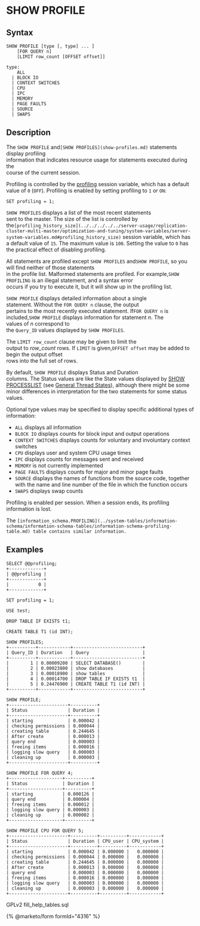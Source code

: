 # SHOW PROFILE

## Syntax

```
SHOW PROFILE [type [, type] ... ]
    [FOR QUERY n]
    [LIMIT row_count [OFFSET offset]]

type:
    ALL
  | BLOCK IO
  | CONTEXT SWITCHES
  | CPU
  | IPC
  | MEMORY
  | PAGE FAULTS
  | SOURCE
  | SWAPS
```

## Description

The `SHOW PROFILE` and`[SHOW PROFILES](show-profiles.md)` statements display profiling\
information that indicates resource usage for statements executed during the\
course of the current session.

Profiling is controlled by the [profiling](../../../../ha-and-performance/optimization-and-tuning/system-variables/server-system-variables.md#profiling) session variable, which has a default value of `0` (`OFF`). Profiling is enabled by setting profiling to `1` or `ON`:

```
SET profiling = 1;
```

`SHOW PROFILES` displays a list of the most recent statements\
sent to the master. The size of the list is controlled by the`[profiling_history_size](../../../../../server-usage/replication-cluster-multi-master/optimization-and-tuning/system-variables/server-system-variables.md#profiling_history_size)` session variable, which has a default value of `15`. The maximum value is `100`. Setting the value to `0` has the practical effect of disabling profiling.

All statements are profiled except `SHOW PROFILES` and`SHOW PROFILE`, so you will find neither of those statements\
in the profile list. Malformed statements are profiled. For example,`SHOW PROFILING` is an illegal statement, and a syntax error\
occurs if you try to execute it, but it will show up in the profiling list.

`SHOW PROFILE` displays detailed information about a single\
statement. Without the `FOR QUERY n` clause, the output\
pertains to the most recently executed statement. If`FOR QUERY n` is included,`SHOW PROFILE` displays information for statement _n_. The\
values of _n_ correspond to\
the `Query_ID` values displayed by `SHOW PROFILES`.

The `LIMIT row_count` clause may be given to limit the\
output to _row\_count_ rows. If `LIMIT` is given,`OFFSET offset` may be added to begin the output offset\
rows into the full set of rows.

By default, `SHOW PROFILE` displays Status and Duration\
columns. The Status values are like the State values displayed by [SHOW PROCESSLIST](show-processlist.md) (see [General Thread States](../../../../ha-and-performance/optimization-and-tuning/buffers-caches-and-threads/thread-states/general-thread-states.md)), although there might be some minor differences in interpretation for the two statements for some status values.

Optional type values may be specified to display specific additional types of information:

* `ALL` displays all information
* `BLOCK IO` displays counts for block input and output operations
* `CONTEXT SWITCHES` displays counts for voluntary and involuntary context switches
* `CPU` displays user and system CPU usage times
* `IPC` displays counts for messages sent and received
* `MEMORY` is not currently implemented
* `PAGE FAULTS` displays counts for major and minor page faults
* `SOURCE` displays the names of functions from the source code, together with the name and line number of the file in which the function occurs
* `SWAPS` displays swap counts

Profiling is enabled per session. When a session ends, its profiling information is lost.

The `[information_schema.PROFILING](../system-tables/information-schema/information-schema-tables/information-schema-profiling-table.md) table contains similar information.`

## Examples

```
SELECT @@profiling;
+-------------+
| @@profiling |
+-------------+
|           0 |
+-------------+

SET profiling = 1;

USE test;

DROP TABLE IF EXISTS t1;

CREATE TABLE T1 (id INT);

SHOW PROFILES;
+----------+------------+--------------------------+
| Query_ID | Duration   | Query                    |
+----------+------------+--------------------------+
|        1 | 0.00009200 | SELECT DATABASE()        |
|        2 | 0.00023800 | show databases           |
|        3 | 0.00018900 | show tables              |
|        4 | 0.00014700 | DROP TABLE IF EXISTS t1  |
|        5 | 0.24476900 | CREATE TABLE T1 (id INT) |
+----------+------------+--------------------------+

SHOW PROFILE;
+----------------------+----------+
| Status               | Duration |
+----------------------+----------+
| starting             | 0.000042 |
| checking permissions | 0.000044 |
| creating table       | 0.244645 |
| After create         | 0.000013 |
| query end            | 0.000003 |
| freeing items        | 0.000016 |
| logging slow query   | 0.000003 |
| cleaning up          | 0.000003 |
+----------------------+----------+

SHOW PROFILE FOR QUERY 4;
+--------------------+----------+
| Status             | Duration |
+--------------------+----------+
| starting           | 0.000126 |
| query end          | 0.000004 |
| freeing items      | 0.000012 |
| logging slow query | 0.000003 |
| cleaning up        | 0.000002 |
+--------------------+----------+

SHOW PROFILE CPU FOR QUERY 5;
+----------------------+----------+----------+------------+
| Status               | Duration | CPU_user | CPU_system |
+----------------------+----------+----------+------------+
| starting             | 0.000042 | 0.000000 |   0.000000 |
| checking permissions | 0.000044 | 0.000000 |   0.000000 |
| creating table       | 0.244645 | 0.000000 |   0.000000 |
| After create         | 0.000013 | 0.000000 |   0.000000 |
| query end            | 0.000003 | 0.000000 |   0.000000 |
| freeing items        | 0.000016 | 0.000000 |   0.000000 |
| logging slow query   | 0.000003 | 0.000000 |   0.000000 |
| cleaning up          | 0.000003 | 0.000000 |   0.000000 |
+----------------------+----------+----------+------------+
```

GPLv2 fill\_help\_tables.sql

{% @marketo/form formId="4316" %}
